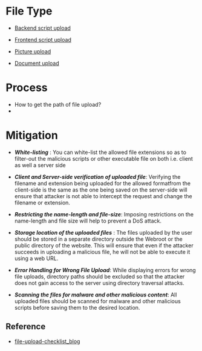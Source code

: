 # File Type
- [Backend script upload](https://github.com/Jayway007/Offense-and-Deffense/tree/main/Offense/Pentest/Common-vul/File%20Upload/Backend)

- [Frontend script upload](https://github.com/Jayway007/Offense-and-Deffense/tree/main/Offense/Pentest/Common-vul/File%20Upload/Frontend)


- [Picture  upload](https://github.com/Jayway007/Offense-and-Deffense/tree/main/Offense/Pentest/Common-vul/File%20Upload/Picture)


- [Document upload](https://github.com/Jayway007/Offense-and-Deffense/tree/main/Offense/Pentest/Common-vul/File%20Upload/Document)


# Process
- How to get the path of file upload?
- 

# Mitigation

- ***White-listing*** : You can white-list the allowed file extensions so as to filter-out the malicious scripts or other executable file on both i.e. client as well a server side

- ***Client and Server-side verification of uploaded file***: Verifying the filename and extension being uploaded for the allowed formatfrom the client-side is the same as the one being saved on the server-side will ensure that attacker is not able to intercept the request and change the filename or extension.

- ***Restricting the name-length and file-size***: Imposing restrictions on the name-length and file size will help to prevent a DoS attack.

- ***Storage location of the uploaded files*** : The files uploaded by the user should be stored in a separate directory outside the Webroot or the public directory of the website. This will ensure that even if the attacker succeeds in uploading a malicious file, he will not be able to execute it using a web URL.

- ***Error Handling for Wrong File Upload***: While displaying errors for wrong file uploads, directory paths should be excluded so that the attacker does not gain access to the server using directory traversal attacks.

- ***Scanning the files for malware and other malicious content***: All uploaded files should be scanned for malware and other malicious scripts before saving them to the desired location.

## Reference
- [file-upload-checklist_blog](https://www.onsecurity.io/blog/file-upload-checklist/)
